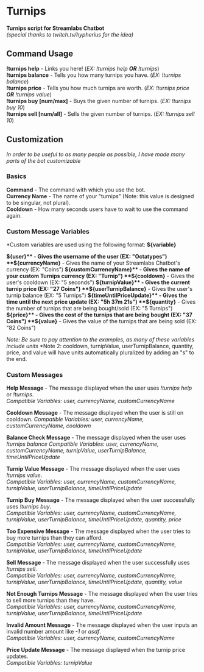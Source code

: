 # Turnips
**Turnips script for Streamlabs Chatbot**  
*(special thanks to twitch.tv/hypherius for the idea)*

## Command Usage

**!turnips help** - Links you here! (*EX: !turnips help **OR** !turnips*)  
**!turnips balance** - Tells you how many turnips you have. (*EX: !turnips balance*)  
**!turnips price** - Tells you how much turnips are worth. (*EX: !turnips price **OR** !turnips value*)  
**!turnips buy [num/max]** - Buys the given number of turnips. (*EX: !turnips buy 10*)  
**!turnips sell [num/all]** - Sells the given number of turnips. (*EX: !turnips sell 10*)

## Customization  
*In order to be useful to as many people as possible, I have made many parts of the bot customizable*  
  
### Basics  
  
**Command** - The command with which you use the bot.  
**Currency Name** - The name of your "turnips" (Note: this value is designed to be singular, not plural).  
**Cooldown** - How many seconds users have to wait to use the command again.  

### Custom Message Variables
*Custom variables are used using the following format: **${variable}**

**${user}** - Gives the username of the user (EX: "Octatypes")
**${currencyName}** - Gives the name of your Streamlabs Chatbot's currency (EX: "Coins")
**${customCurrencyName}** - Gives the name of your custom Turnips currency (EX: "Turnip")
**${cooldown}** - Gives the user's cooldown (EX: "5 seconds")
**${turnipValue}** - Gives the current turnip price (EX: "27 Coins")
**${userTurnipBalance}** - Gives the user's turnip balance (EX: "5 Turnips")
**${timeUntilPriceUpdate}** - Gives the time until the next price update (EX: "5h 37m 21s")
**${quantity}** - Gives the number of turnips that are being bought/sold (EX: "5 Turnips")
**${price}** - Gives the cost of the turnips that are being bought (EX: "37 Coins")
**${value}** - Gives the value of the turnips that are being sold (EX: "82 Coins")

*Note: Be sure to pay attention to the examples, as many of these variables include units*
*Note 2: cooldown, turnipValue, userTurnipBalance, quantity, price, and value will have units automatically pluralized by adding an "s" to the end.
  
### Custom Messages  
  
**Help Message** - The message displayed when the user uses *!turnips help* or *!turnips*.  
*Compatible Variables: user, currencyName, customCurrencyName*

**Cooldown Message** - The message displayed when the user is still on cooldown.
*Compatible Variables: user, currencyName, customCurrencyName, cooldown*

**Balance Check Message** - The message displayed when the user uses *!turnips balance*
*Compatible Variables: user, currencyName, customCurrencyName, turnipValue, userTurnipBalance, timeUntilPriceUpdate*

**Turnip Value Message** - The message displayed when the user uses *!turnips value*.  
*Compatible Variables: user, currencyName, customCurrencyName, turnipValue, userTurnipBalance, timeUntilPriceUpdate*

**Turnip Buy Message** - The message displayed when the user successfully uses *!turnips buy*.  
*Compatible Variables: user, currencyName, customCurrencyName, turnipValue, userTurnipBalance, timeUntilPriceUpdate, quantity, price*

**Too Expensive Message** - The message displayed when the user tries to buy more turnips than they can afford.  
*Compatible Variables: user, currencyName, customCurrencyName, turnipValue, userTurnipBalance, timeUntilPriceUpdate*

**Sell Message** - The message displayed when the user successfully uses *!turnips sell*.  
*Compatible Variables: user, currencyName, customCurrencyName, turnipValue, userTurnipBalance, timeUntilPriceUpdate, quantity, value*

**Not Enough Turnips Message** - The message displayed when the user tries to sell more turnips than they have.  
*Compatible Variables: user, currencyName, customCurrencyName, turnipValue, userTurnipBalance, timeUntilPriceUpdate*

**Invalid Amount Message** - The message displayed when the user inputs an invalid number amount like *-1* or *asdf*.  
*Compatible Variables: user, currencyName, customCurrencyName*

**Price Update Message** - The message displayed when the turnip price updates.  
*Compatible Variables: turnipValue*
